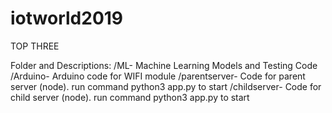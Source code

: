 # iotworld2019
TOP THREE 

Folder and Descriptions:
/ML- Machine Learning Models and Testing Code
/Arduino- Arduino code for WIFI module
/parentserver- Code for parent server (node). run command python3 app.py to start
/childserver- Code for child server (node). run command python3 app.py to start
